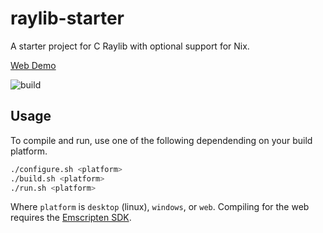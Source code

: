 # raylib-starter

A starter project for C Raylib with optional support for Nix.

[Web Demo](https://krscott.github.io/raylib-starter/)

![build](https://github.com/krscott/raylib-starter/actions/workflows/build.yml/badge.svg)

## Usage

To compile and run, use one of the following dependending on your build platform.

```bash
./configure.sh <platform>
./build.sh <platform>
./run.sh <platform>
```

Where `platform` is `desktop` (linux), `windows`, or `web`.
Compiling for the web requires the [Emscripten SDK](https://emscripten.org/docs/getting_started/downloads.html).

